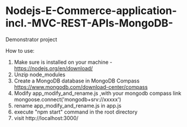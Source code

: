 # Nodejs-E-Commerce-application-incl.-MVC-REST-APIs-MongoDB-
Demonstrator project

How to use:
1. Make sure is installed on your machine - https://nodejs.org/en/download/
2. Unzip node_modules
3. Create a MongoDB database in MongoDB Compass https://www.mongodb.com/download-center/compass
4. Modify app_modify_and_rename.js ,with your mongodb compass link mongoose.connect('mongodb+srv://xxxxx')
5. rename app_modify_and_rename.js  in app.js
6. execute "npm start" command in the root directory
7. visit http://localhost:3000/
